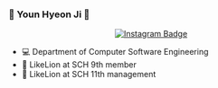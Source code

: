 ### 🥴 Youn Hyeon Ji 🥴

<div align=center>

[![Instagram Badge](https://img.shields.io/badge/Instagram-87CEFA?style=flat-square&logo=instagram&logoColor=white&link=https://www.instagram.com/h_jiemon/)](https://www.instagram.com/h_jiemon/)

</div>

- 💻 Department of Computer Software Engineering
- 🦁 LikeLion at SCH 9th member
- 🦁 LikeLion at SCH 11th management
